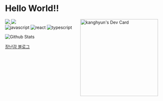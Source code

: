 # Hello World!!

<div align="left">
  <a href="https://hits.seeyoufarm.com">
    <img src="https://hits.seeyoufarm.com/api/count/incr/badge.svg?url=https%3A%2F%2Fgithub.com%2FLeeKangHyun" />    
  </a>
  <a href="https://github.com/LeeKangHyun?tab=followers">
    <img src="https://img.shields.io/github/followers/LeeKangHyun?color=06d6a0&label=Github%20Followers&style=round-square" />    
  </a>
  <a href="https://app.daily.dev/devlykangto">
    <img 
       width="256"
       align="right"
       src="https://api.daily.dev/devcards/7aaad07c9cee4e188e6e21ddbc4c856a.png?r=w4x"
       alt="kanghyun's Dev Card"
     />
  </a>
</div>

<div>
  <img
     src="https://img.shields.io/badge/-javascript-F8E019?style=for-the-badge&logo=javascript&logoColor=fff"
     alt="javascript"
  />
  <img
     src="https://img.shields.io/badge/-React-61dafb?style=for-the-badge&logo=react&logoColor=fff"
     alt="react"
  />
  <img
     src="https://img.shields.io/badge/-TypeScript-007acc?style=for-the-badge&logo=typescript&logoColor=fff"
     alt="typescript"
  />
</div>

![Github Stats](https://github-readme-stats.vercel.app/api?username=LeeKangHyun&show_icons=true&theme=dracula)

[장난감 블로그](https://kangto.dev)
